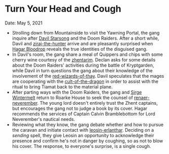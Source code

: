 # Turn Your Head and Cough

Date: May 5, 2021

- Strolling down from Mountainside to visit the Yawning Portal, the gang inquire after [Davil Starsong](../Characters/Davil%20Starsong/%21index.md) and the Doom Raiders. After a short while, Davil and [ziraj-the-hunter](../npcs/ziraj-the-hunter.md) arrive and are pleasantly surprised when [Hagar Bloodrop](../Characters/Hagar%20Bloodrop/%21index.md) reveals the true identities of the disguised gang.
- In Davil's room, the gang share a meal of Quippers and chips with some cherry wine courtesy of the [zhentarim](../factions/zhentarim.md). Declan asks for some details about the Doom Raiders' activities during the battle of Kryptgarden, while Davil in turn questions the gang about their knowledge of the involvement of the [red-wizards-of-thay](../factions/red-wizards-of-thay.md). Davil speculates that the mages are cooperating with the [cult-of-the-dragon](../factions/cult-of-the-dragon.md) in order to assist with the ritual to bring Tiamat back to the material plane.
- After parting ways with the Doom Raiders, the gang and [Sirge Wintermelt](../Characters/Sirge%20Wintermelt/%21index.md) return to Roarke House to seek the counsel of [renaer-neverember](../npcs/renaer-neverember.md). The young lord doesn't entirely trust the Zhent captains, but encourages the gang not to judge a book by its cover. Hagar recommends the services of Captain Calvin Bramblebottom for Lord Neverember's nautical needs.
- Reviewing what they know, the gang debate whether and how to pursue the caravan and initiate contact with [leosin-erlanthar](../npcs/leosin-erlanthar.md). Deciding on a *sending* spell, they give Leosin an opportunity to acknowledge their presence and confirm he's not in danger by coughing, so as not to blow his cover. The response, to everyone's surprise, is a single cough.